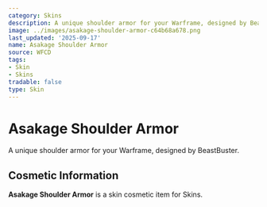 ```yaml
---
category: Skins
description: A unique shoulder armor for your Warframe, designed by BeastBuster.
image: ../images/asakage-shoulder-armor-c64b68a678.png
last_updated: '2025-09-17'
name: Asakage Shoulder Armor
source: WFCD
tags:
- Skin
- Skins
tradable: false
type: Skin
---
```


# Asakage Shoulder Armor

A unique shoulder armor for your Warframe, designed by BeastBuster.

## Cosmetic Information

**Asakage Shoulder Armor** is a skin cosmetic item for Skins.

